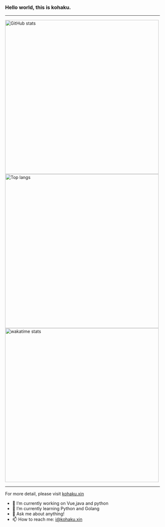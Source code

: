 <!-- ### Hi there 👋 -->


<!-- **akikohaku/akikohaku** is a ✨ _special_ ✨ repository because its `README.md` (this file) appears on your GitHub profile. -->
### Hello world, this is kohaku.
---

<img alt="GitHub stats" src="https://github-readme-stats.vercel.app/api?username=akikohaku&bg_color=30,e96443,904e95&title_color=fff&text_color=fff&count_private=true&hide_border=true" width="500">
<img alt="Top langs" src="https://github-readme-stats.vercel.app/api/top-langs/?username=akikohaku&hide=smali,smarty&&langs_count=20&layout=compact" width="500">
<img alt="wakatime stats" src="https://github-readme-stats.vercel.app/api/wakatime?username=kohaku&layout=compact" width="500">

---
For more detail, please visit <a href="https://kohaku.xin">kohaku.xin</a>

- 🔭 I’m currently working on Vue,java and python
- 🌱 I’m currently learning Python and Golang
- 💬 Ask me about anything!
- 📫 How to reach me: i@kohaku.xin
<!-- - 👯 I’m looking to collaborate on ... -->
<!-- - 🤔 I’m looking for help with ... -->
<!-- - 😄 Pronouns: ... -->
<!-- - ⚡ Fun fact: ... -->

